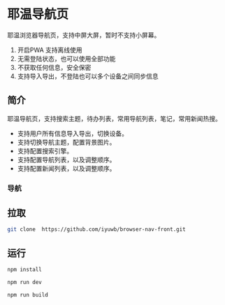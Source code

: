 # 耶温导航页


耶温浏览器导航页，支持中屏大屏，暂时不支持小屏幕。


1. 开启PWA 支持离线使用
2. 无需登陆状态，也可以使用全部功能
3. 不获取任何信息，安全保密
4. 支持导入导出，不登陆也可以多个设备之间同步信息




## 简介

耶温导航页，支持搜索主题，待办列表，常用导航列表，笔记，常用新闻热搜。

- 支持用户所有信息导入导出，切换设备。
- 支持切换导航主题，配置背景图片。
- 支持配置搜索引擎。
- 支持配置导航列表，以及调整顺序。
- 支持配置新闻列表，以及调整顺序。


### 导航




## 拉取
```sh
git clone  https://github.com/iyuwb/browser-nav-front.git
```

## 运行
```sh
npm install
```



```sh
npm run dev
```



```sh
npm run build
```
